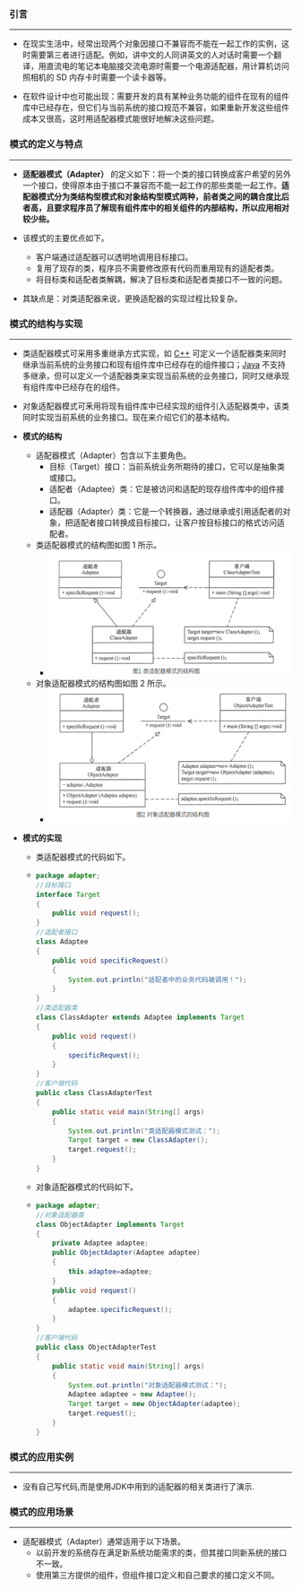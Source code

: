 ### 引言

------

+ 在现实生活中，经常出现两个对象因接口不兼容而不能在一起工作的实例，这时需要第三者进行适配。例如，讲中文的人同讲英文的人对话时需要一个翻译，用直流电的笔记本电脑接交流电源时需要一个电源适配器，用计算机访问照相机的 SD 内存卡时需要一个读卡器等。

+ 在软件设计中也可能出现：需要开发的具有某种业务功能的组件在现有的组件库中已经存在，但它们与当前系统的接口规范不兼容，如果重新开发这些组件成本又很高，这时用适配器模式能很好地解决这些问题。

### 模式的定义与特点

------

+ **适配器模式（Adapter）** 的定义如下：将一个类的接口转换成客户希望的另外一个接口，使得原本由于接口不兼容而不能一起工作的那些类能一起工作。**适配器模式分为类结构型模式和对象结构型模式两种，前者类之间的耦合度比后者高，且要求程序员了解现有组件库中的相关组件的内部结构，所以应用相对较少些。**

+ 该模式的主要优点如下。
  + 客户端通过适配器可以透明地调用目标接口。
  + 复用了现存的类，程序员不需要修改原有代码而重用现有的适配者类。
  + 将目标类和适配者类解耦，解决了目标类和适配者类接口不一致的问题。

+ 其缺点是：对类适配器来说，更换适配器的实现过程比较复杂。

### 模式的结构与实现

------

+ 类适配器模式可采用多重继承方式实现，如 [C++](http://c.biancheng.net/cplus/) 可定义一个适配器类来同时继承当前系统的业务接口和现有组件库中已经存在的组件接口；[Java](http://c.biancheng.net/java/) 不支持多继承，但可以定义一个适配器类来实现当前系统的业务接口，同时又继承现有组件库中已经存在的组件。

+ 对象适配器模式可釆用将现有组件库中已经实现的组件引入适配器类中，该类同时实现当前系统的业务接口。现在来介绍它们的基本结构。

+ **模式的结构**

  + 适配器模式（Adapter）包含以下主要角色。
    + 目标（Target）接口：当前系统业务所期待的接口，它可以是抽象类或接口。
    + 适配者（Adaptee）类：它是被访问和适配的现存组件库中的组件接口。
    + 适配器（Adapter）类：它是一个转换器，通过继承或引用适配者的对象，把适配者接口转换成目标接口，让客户按目标接口的格式访问适配者。
  + 类适配器模式的结构图如图 1 所示。
    + ![](./适配器1_类适配器.png)
  + 对象适配器模式的结构图如图 2 所示。	
    + ![](./适配器2_对象适配器.png)

+ **模式的实现**

  + 类适配器模式的代码如下。

  + ```java
    package adapter;
    //目标接口
    interface Target
    {
        public void request();
    }
    //适配者接口
    class Adaptee
    {
        public void specificRequest()
        {       
            System.out.println("适配者中的业务代码被调用！");
        }
    }
    //类适配器类
    class ClassAdapter extends Adaptee implements Target
    {
        public void request()
        {
            specificRequest();
        }
    }
    //客户端代码
    public class ClassAdapterTest
    {
        public static void main(String[] args)
        {
            System.out.println("类适配器模式测试：");
            Target target = new ClassAdapter();
            target.request();
        }
    }
    ```

  + 对象适配器模式的代码如下。

  + ```java
    package adapter;
    //对象适配器类
    class ObjectAdapter implements Target
    {
        private Adaptee adaptee;
        public ObjectAdapter(Adaptee adaptee)
        {
            this.adaptee=adaptee;
        }
        public void request()
        {
            adaptee.specificRequest();
        }
    }
    //客户端代码
    public class ObjectAdapterTest
    {
        public static void main(String[] args)
        {
            System.out.println("对象适配器模式测试：");
            Adaptee adaptee = new Adaptee();
            Target target = new ObjectAdapter(adaptee);
            target.request();
        }
    }
    ```

### 模式的应用实例

------

+ 没有自己写代码,而是使用JDK中用到的适配器的相关类进行了演示.

### 模式的应用场景

------

+ 适配器模式（Adapter）通常适用于以下场景。
  + 以前开发的系统存在满足新系统功能需求的类，但其接口同新系统的接口不一致。
  + 使用第三方提供的组件，但组件接口定义和自己要求的接口定义不同。